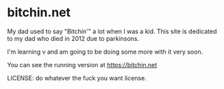 # bitchin.net

My dad used to say "Bitchin'" a lot when I was a kid. This site is dedicated to my dad who died in 2012 due to parkinsons.

I'm learning v and am going to be doing some more with it very soon.

You can see the running version at https://bitchin.net

LICENSE: do whatever the fuck you want license.
